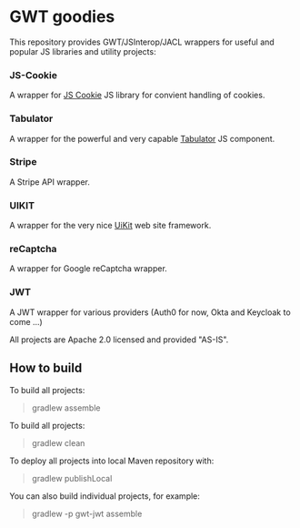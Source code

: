 GWT goodies
================
This repository provides GWT/JSInterop/JACL  wrappers for useful and popular JS libraries and utility projects:

### JS-Cookie
A wrapper for [JS Cookie](github.com/js-cookie) JS library for convient handling of cookies.

### Tabulator
A wrapper for the powerful and very capable  [Tabulator](tabulator.info) JS component.

### Stripe
A Stripe API wrapper.

### UIKIT
A wrapper for the very nice [UiKit](https://getuikit.com/) web site framework.

### reCaptcha
A wrapper for Google reCaptcha wrapper.

### JWT
A JWT wrapper for various providers (Auth0 for now, Okta and Keycloak to come ...)

All projects are Apache 2.0 licensed and provided "AS-IS".



## How to build

To build all projects:
> gradlew assemble

To build all projects:
> gradlew clean

To deploy all projects into local Maven repository with:
> gradlew publishLocal

You can also build individual projects, for example:
> gradlew -p gwt-jwt assemble

